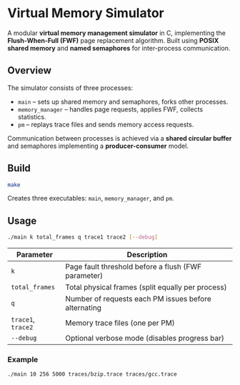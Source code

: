 # Virtual Memory Simulator

A modular **virtual memory management simulator** in C, implementing the **Flush-When-Full (FWF)** page replacement algorithm.
Built using **POSIX shared memory** and **named semaphores** for inter-process communication.

## Overview

The simulator consists of three processes:

- `main` – sets up shared memory and semaphores, forks other processes.
- `memory_manager` – handles page requests, applies FWF, collects statistics.
- `pm` – replays trace files and sends memory access requests.

Communication between processes is achieved via a **shared circular buffer** and semaphores implementing a **producer-consumer** model.

## Build

```bash
make
```

Creates three executables: `main`, `memory_manager`, and `pm`.

## Usage

```bash
./main k total_frames q trace1 trace2 [--debug]
```

| Parameter          | Description                                          |
| ------------------ | ---------------------------------------------------- |
| `k`                | Page fault threshold before a flush (FWF parameter)  |
| `total_frames`     | Total physical frames (split equally per process)    |
| `q`                | Number of requests each PM issues before alternating |
| `trace1`, `trace2` | Memory trace files (one per PM)                      |
| `--debug`          | Optional verbose mode (disables progress bar)        |

### Example

```bash
./main 10 256 5000 traces/bzip.trace traces/gcc.trace
```
